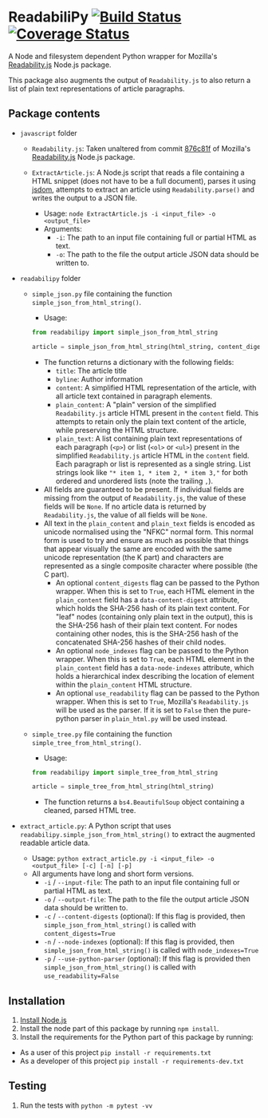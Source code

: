 ReadabiliPy
[![Build Status](https://travis-ci.org/alan-turing-institute/ReadabiliPy.svg?branch=master)](https://travis-ci.org/alan-turing-institute/ReadabiliPy)
[![Coverage Status](https://coveralls.io/repos/github/alan-turing-institute/ReadabiliPy/badge.svg?branch=master)](https://coveralls.io/github/alan-turing-institute/ReadabiliPy?branch=master)
===========
A Node and filesystem dependent Python wrapper for Mozilla's [Readability.js](https://github.com/mozilla/readability) Node.js package.

This package also augments the output of `Readability.js` to also return a list of plain text representations of article paragraphs.

## Package contents
- `javascript` folder
  - `Readability.js`: Taken unaltered from commit [876c81f](https://github.com/mozilla/readability/tree/876c81f710711ba2afb36dd83889d4c5b4fc2743) of Mozilla's [Readability.js](https://github.com/mozilla/readability) Node.js package.

  - `ExtractArticle.js`: A Node.js script that reads a file containing a HTML snippet (does not have to be a full document), parses it using [jsdom](https://github.com/jsdom/jsdom), attempts to extract an article using `Readability.parse()` and writes the output to a JSON file.
    - Usage: `node ExtractArticle.js -i <input_file> -o <output_file>`
    - Arguments:
      - `-i`: The path to an input file containing full or partial HTML as text.
      - `-o`: The path to the file the output article JSON data should be written to.

- `readabilipy` folder
  - `simple_json.py` file containing the function `simple_json_from_html_string()`.
    - Usage:
    ```python
    from readabilipy import simple_json_from_html_string

    article = simple_json_from_html_string(html_string, content_digests=False, node_indexes=False, use_readability=False)
    ```
    - The function returns a dictionary with the following fields:
      - `title`: The article title
      - `byline`: Author information
      - `content`: A simplified HTML representation of the article, with all article text contained in paragraph elements.
      - `plain_content`: A "plain" version of the simplified `Readability.js` article HTML present in the `content` field. This attempts to retain only the plain text content of the article, while preserving the HTML structure.
      - `plain_text`: A list containing plain text representations of each paragraph (`<p>`) or list (`<ol>` or `<ul>`) present in the simplified `Readability.js` article HTML in the `content` field. Each paragraph or list is represented as a single string. List strings look like `"* item 1, * item 2, * item 3,"` for both ordered and unordered lists (note the trailing `,`).
    - All fields are guaranteed to be present. If individual fields are missing from the output of `Readability.js`, the value of these fields will be `None`. If no article data is returned by `Readability.js`, the value of all fields will be `None`.
    - All text in the `plain_content` and `plain_text` fields is encoded as unicode normalised using the "NFKC" normal form. This normal form is used to try and ensure as much as possible that things that appear visually the same are encoded with the same unicode representation (the K part) and characters are represented as a single composite character where possible (the C part).
      - An optional `content_digests` flag can be passed to the Python wrapper. When this is set to `True`, each HTML element in the `plain_content` field has a `data-content-digest` attribute, which holds the SHA-256 hash of its plain text content. For "leaf" nodes (containing only plain text in the output), this is the SHA-256 hash of their plain text content. For nodes containing other nodes, this is the SHA-256 hash of the concatenated SHA-256 hashes of their child nodes.
      - An optional `node_indexes` flag can be passed to the Python wrapper. When this is set to `True`, each HTML element in the `plain_content` field has a `data-node-indexes` attribute, which holds a hierarchical index describing the location of element within the `plain_content` HTML structure.
      - An optional `use_readability` flag can be passed to the Python wrapper. When this is set to `True`, Mozilla's `Readability.js` will be used as the parser. If it is set to `False` then the pure-python parser in `plain_html.py` will be used instead.

  - `simple_tree.py` file containing the function `simple_tree_from_html_string()`.
    - Usage:
    ```python
    from readabilipy import simple_tree_from_html_string

    article = simple_tree_from_html_string(html_string)
    ```
    - The function returns a `bs4.BeautifulSoup` object containing a cleaned, parsed HTML tree.


- `extract_article.py`: A Python script that uses `readabilipy.simple_json_from_html_string()` to extract the augmented readable article data.
  - Usage: `python extract_article.py -i <input_file> -o <output_file> [-c] [-n] [-p]`
  - All arguments have long and short form versions.
    - `-i` / `--input-file`: The path to an input file containing full or partial HTML as text.
    - `-o` / `--output-file`: The path to the file the output article JSON data should be written to.
    - `-c` / `--content-digests` (optional): If this flag is provided, then `simple_json_from_html_string()` is called with `content_digests=True`
    - `-n` / `--node-indexes` (optional): If this flag is provided, then `simple_json_from_html_string()` is called with `node_indexes=True`
    - `-p` / `--use-python-parser` (optional): If this flag is provided then `simple_json_from_html_string()` is called with `use_readability=False`


## Installation
1. [Install Node.js](https://nodejs.org/en/download/)
2. Install the node part of this package by running `npm install`.
3. Install the requirements for the Python part of this package by running:
  - As a user of this project `pip install -r requirements.txt`
  - As a developer of this project `pip install -r requirements-dev.txt`

## Testing
1. Run the tests with `python -m pytest -vv`
